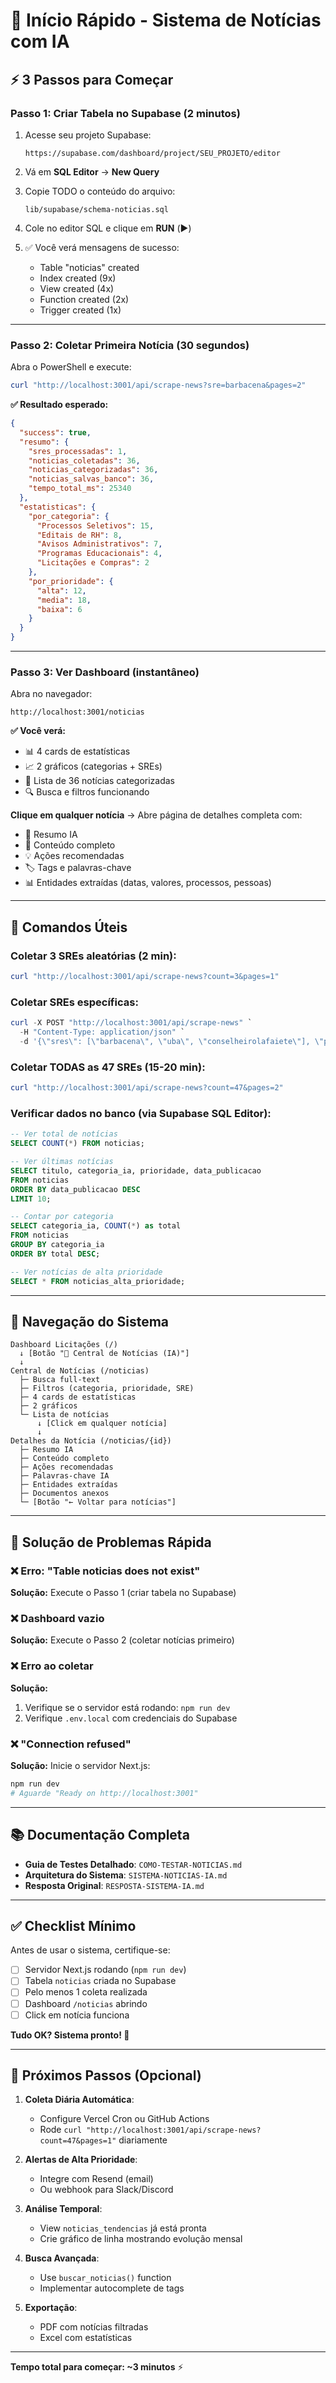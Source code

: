 # 🚀 Início Rápido - Sistema de Notícias com IA

## ⚡ 3 Passos para Começar

### **Passo 1: Criar Tabela no Supabase** (2 minutos)

1. Acesse seu projeto Supabase:
   ```
   https://supabase.com/dashboard/project/SEU_PROJETO/editor
   ```

2. Vá em **SQL Editor** → **New Query**

3. Copie TODO o conteúdo do arquivo:
   ```
   lib/supabase/schema-noticias.sql
   ```

4. Cole no editor SQL e clique em **RUN** (▶️)

5. ✅ Você verá mensagens de sucesso:
   - Table "noticias" created
   - Index created (9x)
   - View created (4x)
   - Function created (2x)
   - Trigger created (1x)

---

### **Passo 2: Coletar Primeira Notícia** (30 segundos)

Abra o PowerShell e execute:

```powershell
curl "http://localhost:3001/api/scrape-news?sre=barbacena&pages=2"
```

**✅ Resultado esperado:**
```json
{
  "success": true,
  "resumo": {
    "sres_processadas": 1,
    "noticias_coletadas": 36,
    "noticias_categorizadas": 36,
    "noticias_salvas_banco": 36,
    "tempo_total_ms": 25340
  },
  "estatisticas": {
    "por_categoria": {
      "Processos Seletivos": 15,
      "Editais de RH": 8,
      "Avisos Administrativos": 7,
      "Programas Educacionais": 4,
      "Licitações e Compras": 2
    },
    "por_prioridade": {
      "alta": 12,
      "media": 18,
      "baixa": 6
    }
  }
}
```

---

### **Passo 3: Ver Dashboard** (instantâneo)

Abra no navegador:
```
http://localhost:3001/noticias
```

**✅ Você verá:**
- 📊 4 cards de estatísticas
- 📈 2 gráficos (categorias + SREs)
- 📰 Lista de 36 notícias categorizadas
- 🔍 Busca e filtros funcionando

**Clique em qualquer notícia** → Abre página de detalhes completa com:
- 🧠 Resumo IA
- 📝 Conteúdo completo
- 💡 Ações recomendadas
- 🏷️ Tags e palavras-chave
- 📊 Entidades extraídas (datas, valores, processos, pessoas)

---

## 🎯 Comandos Úteis

### Coletar 3 SREs aleatórias (2 min):
```powershell
curl "http://localhost:3001/api/scrape-news?count=3&pages=1"
```

### Coletar SREs específicas:
```powershell
curl -X POST "http://localhost:3001/api/scrape-news" `
  -H "Content-Type: application/json" `
  -d '{\"sres\": [\"barbacena\", \"uba\", \"conselheirolafaiete\"], \"pages\": 2}'
```

### Coletar TODAS as 47 SREs (15-20 min):
```powershell
curl "http://localhost:3001/api/scrape-news?count=47&pages=2"
```

### Verificar dados no banco (via Supabase SQL Editor):
```sql
-- Ver total de notícias
SELECT COUNT(*) FROM noticias;

-- Ver últimas notícias
SELECT titulo, categoria_ia, prioridade, data_publicacao 
FROM noticias 
ORDER BY data_publicacao DESC 
LIMIT 10;

-- Contar por categoria
SELECT categoria_ia, COUNT(*) as total 
FROM noticias 
GROUP BY categoria_ia 
ORDER BY total DESC;

-- Ver notícias de alta prioridade
SELECT * FROM noticias_alta_prioridade;
```

---

## 🎨 Navegação do Sistema

```
Dashboard Licitações (/)
  ↓ [Botão "📰 Central de Notícias (IA)"]
  ↓
Central de Notícias (/noticias)
  ├─ Busca full-text
  ├─ Filtros (categoria, prioridade, SRE)
  ├─ 4 cards de estatísticas
  ├─ 2 gráficos
  └─ Lista de notícias
      ↓ [Click em qualquer notícia]
      ↓
Detalhes da Notícia (/noticias/{id})
  ├─ Resumo IA
  ├─ Conteúdo completo
  ├─ Ações recomendadas
  ├─ Palavras-chave IA
  ├─ Entidades extraídas
  ├─ Documentos anexos
  └─ [Botão "← Voltar para notícias"]
```

---

## 🔧 Solução de Problemas Rápida

### ❌ Erro: "Table noticias does not exist"
**Solução:** Execute o Passo 1 (criar tabela no Supabase)

### ❌ Dashboard vazio
**Solução:** Execute o Passo 2 (coletar notícias primeiro)

### ❌ Erro ao coletar
**Solução:** 
1. Verifique se o servidor está rodando: `npm run dev`
2. Verifique `.env.local` com credenciais do Supabase

### ❌ "Connection refused"
**Solução:** Inicie o servidor Next.js:
```bash
npm run dev
# Aguarde "Ready on http://localhost:3001"
```

---

## 📚 Documentação Completa

- **Guia de Testes Detalhado**: `COMO-TESTAR-NOTICIAS.md`
- **Arquitetura do Sistema**: `SISTEMA-NOTICIAS-IA.md`
- **Resposta Original**: `RESPOSTA-SISTEMA-IA.md`

---

## ✅ Checklist Mínimo

Antes de usar o sistema, certifique-se:

- [ ] Servidor Next.js rodando (`npm run dev`)
- [ ] Tabela `noticias` criada no Supabase
- [ ] Pelo menos 1 coleta realizada
- [ ] Dashboard `/noticias` abrindo
- [ ] Click em notícia funciona

**Tudo OK? Sistema pronto! 🎉**

---

## 🚀 Próximos Passos (Opcional)

1. **Coleta Diária Automática**:
   - Configure Vercel Cron ou GitHub Actions
   - Rode `curl "http://localhost:3001/api/scrape-news?count=47&pages=1"` diariamente

2. **Alertas de Alta Prioridade**:
   - Integre com Resend (email)
   - Ou webhook para Slack/Discord

3. **Análise Temporal**:
   - View `noticias_tendencias` já está pronta
   - Crie gráfico de linha mostrando evolução mensal

4. **Busca Avançada**:
   - Use `buscar_noticias()` function
   - Implementar autocomplete de tags

5. **Exportação**:
   - PDF com notícias filtradas
   - Excel com estatísticas

---

**Tempo total para começar: ~3 minutos** ⚡
